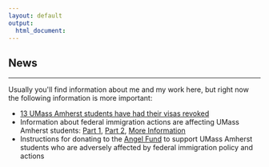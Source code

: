 ```yaml
---
layout: default
output: 
  html_document:
---
```


## News
-------

Usually you'll find information about me and my work here, but right now the following information is more important:

- [13 UMass Amherst students have had their visas revoked](https://www.masslive.com/news/2025/04/visas-revoked-for-13-umass-amherst-4-worcester-polytechnic-institute-students.html#:~:text=The%20United%20States%20has%20revoked,Massachusetts%20Amherst%2C%20university%20officials%20confirmed.)
- Information about federal immigration actions are affecting UMass Amherst students: [Part 1](https://www.umass.edu/news/article/immigration-actions-affecting-students-umass-sponsored-visas), [Part 2](https://www.umass.edu/news/federal-actions/april6_clarification), [More Information](https://www.umass.edu/news/federal-actions)
- Instructions for donating to the [Angel Fund](https://minutefund.uma-foundation.org/project/5434) to support UMass Amherst students who are adversely affected by federal immigration policy and actions

